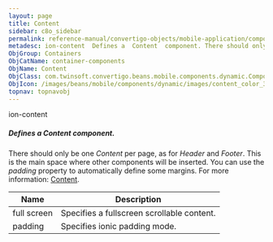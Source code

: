 ```yaml
---
layout: page
title: Content
sidebar: c8o_sidebar
permalink: reference-manual/convertigo-objects/mobile-application/components/container-components/content/
metadesc: ion-content  Defines a  Content  component. There should only be one  Content  per page, as for  Header  and  Footer . This is the main space where ot
ObjGroup: Containers
ObjCatName: container-components
ObjName: Content
ObjClass: com.twinsoft.convertigo.beans.mobile.components.dynamic.ComponentManager$1
ObjIcon: /images/beans/mobile/components/dynamic/images/content_color_32x32.png
topnav: topnavobj
---
```

ion-content
##### Defines a <i>Content</i> component.
There should only be one <i>Content</i> per page, as for <i>Header</i> and <i>Footer</i>.
This is the main space where other components will be inserted.
You can use the <i>padding</i> property to automatically define some margins.
For more information: <a href='https://ionicframework.com/docs/v3/api/components/content/Content/' target='_blank'>Content</a>.

Name | Description 
--- | ---
full screen | Specifies a fullscreen scrollable content.
padding | Specifies ionic padding mode.

